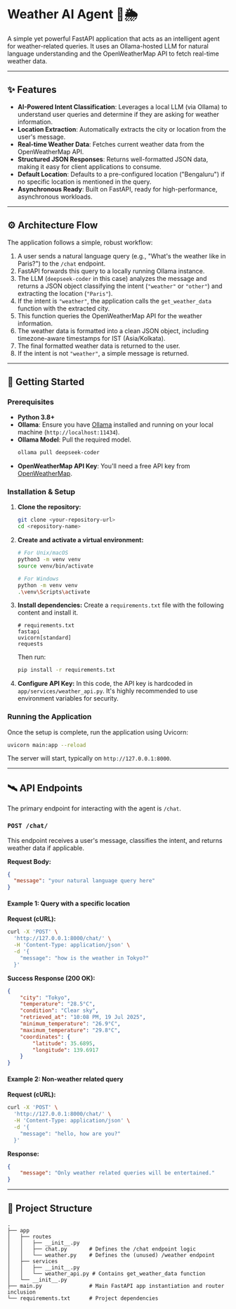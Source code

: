 # Weather AI Agent 🤖🌦️

A simple yet powerful FastAPI application that acts as an intelligent agent for weather-related queries. It uses an Ollama-hosted LLM for natural language understanding and the OpenWeatherMap API to fetch real-time weather data.

-----

## ✨ Features

  * **AI-Powered Intent Classification**: Leverages a local LLM (via Ollama) to understand user queries and determine if they are asking for weather information.
  * **Location Extraction**: Automatically extracts the city or location from the user's message.
  * **Real-time Weather Data**: Fetches current weather data from the OpenWeatherMap API.
  * **Structured JSON Responses**: Returns well-formatted JSON data, making it easy for client applications to consume.
  * **Default Location**: Defaults to a pre-configured location ("Bengaluru") if no specific location is mentioned in the query.
  * **Asynchronous Ready**: Built on FastAPI, ready for high-performance, asynchronous workloads.

-----

## ⚙️ Architecture Flow

The application follows a simple, robust workflow:

1.  A user sends a natural language query (e.g., "What's the weather like in Paris?") to the `/chat` endpoint.
2.  FastAPI forwards this query to a locally running Ollama instance.
3.  The LLM (`deepseek-coder` in this case) analyzes the message and returns a JSON object classifying the intent (`"weather"` or `"other"`) and extracting the location (`"Paris"`).
4.  If the intent is `"weather"`, the application calls the `get_weather_data` function with the extracted city.
5.  This function queries the OpenWeatherMap API for the weather information.
6.  The weather data is formatted into a clean JSON object, including timezone-aware timestamps for IST (Asia/Kolkata).
7.  The final formatted weather data is returned to the user.
8.  If the intent is not `"weather"`, a simple message is returned.

-----

## 🚀 Getting Started

### Prerequisites

  * **Python 3.8+**
  * **Ollama**: Ensure you have [Ollama](https://ollama.com/) installed and running on your local machine (`http://localhost:11434`).
  * **Ollama Model**: Pull the required model.
    ```bash
    ollama pull deepseek-coder
    ```
  * **OpenWeatherMap API Key**: You'll need a free API key from [OpenWeatherMap](https://openweathermap.org/api).

### Installation & Setup

1.  **Clone the repository:**

    ```bash
    git clone <your-repository-url>
    cd <repository-name>
    ```

2.  **Create and activate a virtual environment:**

    ```bash
    # For Unix/macOS
    python3 -m venv venv
    source venv/bin/activate

    # For Windows
    python -m venv venv
    .\venv\Scripts\activate
    ```

3.  **Install dependencies:**
    Create a `requirements.txt` file with the following content and install it.

    ```text
    # requirements.txt
    fastapi
    uvicorn[standard]
    requests
    ```

    Then run:

    ```bash
    pip install -r requirements.txt
    ```

4.  **Configure API Key:**
    In this code, the API key is hardcoded in `app/services/weather_api.py`. It's highly recommended to use environment variables for security.

### Running the Application

Once the setup is complete, run the application using Uvicorn:

```bash
uvicorn main:app --reload
```

The server will start, typically on `http://127.0.0.1:8000`.

-----

## 🛰️ API Endpoints

The primary endpoint for interacting with the agent is `/chat`.

### `POST /chat/`

This endpoint receives a user's message, classifies the intent, and returns weather data if applicable.

**Request Body:**

```json
{
  "message": "your natural language query here"
}
```

#### Example 1: Query with a specific location

**Request (cURL):**

```bash
curl -X 'POST' \
  'http://127.0.0.1:8000/chat/' \
  -H 'Content-Type: application/json' \
  -d '{
    "message": "how is the weather in Tokyo?"
  }'
```

**Success Response (200 OK):**

```json
{
    "city": "Tokyo",
    "temperature": "28.5°C",
    "condition": "Clear sky",
    "retrieved_at": "10:08 PM, 19 Jul 2025",
    "minimum_temperature": "26.9°C",
    "maximum_temperature": "29.8°C",
    "coordinates": {
        "latitude": 35.6895,
        "longitude": 139.6917
    }
}
```

#### Example 2: Non-weather related query

**Request (cURL):**

```bash
curl -X 'POST' \
  'http://127.0.0.1:8000/chat/' \
  -H 'Content-Type: application/json' \
  -d '{
    "message": "hello, how are you?"
  }'
```

**Response:**

```json
{
    "message": "Only weather related queries will be entertained."
}
```

-----

## 📁 Project Structure

```
.
├── app
│   ├── routes
│   │   ├── __init__.py
│   │   ├── chat.py       # Defines the /chat endpoint logic
│   │   └── weather.py    # Defines the (unused) /weather endpoint
│   ├── services
│   │   ├── __init__.py
│   │   └── weather_api.py # Contains get_weather_data function
│   └── __init__.py
├── main.py               # Main FastAPI app instantiation and router inclusion
└── requirements.txt      # Project dependencies
```